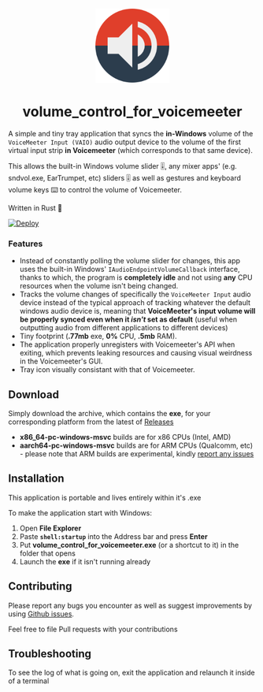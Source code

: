 <p align="center">
    <img width="150" 
        src="media/icon.svg" 
        alt="logo">
</p>

<h1 align="center">volume_control_for_voicemeeter</h1>

A simple and tiny tray application that syncs the **in-Windows** volume of the `VoiceMeeter Input (VAIO)` audio output device to the volume of the first virtual input strip **in Voicemeeter** (which corresponds to that same device).

This allows the built-in Windows volume slider 🎚️, any mixer apps' (e.g. sndvol.exe, EarTrumpet, etc) sliders 🎚️ as well as gestures and keyboard volume keys ⌨️ to control the volume of Voicemeeter.

Written in Rust  🦀

[![Deploy](https://github.com/not-holar/volume_control_for_voicemeeter/actions/workflows/rust.yml/badge.svg)](https://github.com/not-holar/volume_control_for_voicemeeter/actions/workflows/rust.yml)

### Features

* Instead of constantly polling the volume slider for changes, this app uses the built-in Windows' `IAudioEndpointVolumeCallback` interface, thanks to which, the program is **completely idle** and not using **any** CPU resources when the volume isn't being changed.
* Tracks the volume changes of specifically the `VoiceMeeter Input` audio device instead of the typical approach of tracking whatever the default windows audio device is, meaning that **VoiceMeeter's input volume will be properly synced even when it *isn't* set as default** (useful when outputting audio from different applications to different devices)
* Tiny footprint (**.77mb** exe, **0%** CPU, **.5mb** RAM).
* The application properly unregisters with Voicemeeter's API when exiting, which prevents leaking resources and causing visual weirdness in the Voicemeeter's GUI.
* Tray icon visually consistant with that of Voicemeeter.

## Download

Simply download the archive, which contains the **exe**, for your corresponding platform from the latest of [Releases](https://github.com/not-holar/volume_control_for_voicemeeter/releases)

* **x86_64-pc-windows-msvc** builds are for x86 CPUs (Intel, AMD)
* **aarch64-pc-windows-msvc** builds are for ARM CPUs (Qualcomm, etc) - please note that ARM builds are experimental, kindly [report any issues](https://github.com/not-holar/volume_control_for_voicemeeter/issues/new)

## Installation

This application is portable and lives entirely within it's .exe

To make the application start with Windows:

1. Open **File Explorer**
2. Paste **`shell:startup`** into the Address bar and press **Enter**
3. Put **volume_control_for_voicemeeter.exe** (or a shortcut to it) in the folder that opens
4. Launch the **exe** if it isn't running already

## Contributing

Please report any bugs you encounter as well as suggest improvements by using [Github issues](https://github.com/not-holar/volume_control_for_voicemeeter/issues).

Feel free to file Pull requests with your contributions

## Troubleshooting

To see the log of what is going on, exit the application and relaunch it inside of a terminal
